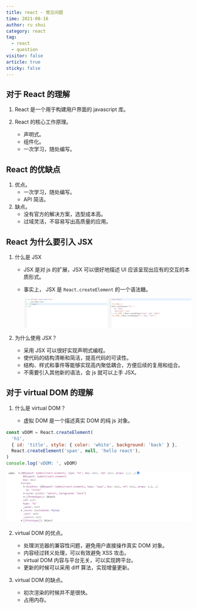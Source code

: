 ```yaml
---
title: react - 常见问题
time: 2021-08-16
author: ru shui
category: react
tag:
  - react
  - question
visitor: false
article: true
sticky: false
---
```


## 对于 React 的理解

1. React 是一个用于构建用户界面的 javascript 库。
2. React 的核心工作原理。

   - 声明式。
   - 组件化。
   - 一次学习，随处编写。

## React 的优缺点

1. 优点。
   - 一次学习，随处编写。
   - API 简洁。
2. 缺点。
   - 没有官方的解决方案，选型成本高。
   - 过域灵活，不容易写出高质量的应用。

## React 为什么要引入 JSX

1. 什么是 JSX

   - JSX 是对 js 的扩展，JSX 可以很好地描述 UI 应该呈现出应有的交互的本质形式。
   - 事实上， JSX 是 `React.createElement` 的一个语法糖。

     ![](./images/2021-08-16-09-03-55.png)

2. 为什么使用 JSX？
   - 采用 JSX 可以很好实现声明式编程。
   - 使代码的结构清晰和简洁，提高代码的可读性。
   - 结构、样式和事件等能够实现高内聚低耦合，方便后续的复用和组合。
   - 不需要引入其他新的语法，会 js 就可以上手 JSX。

## 对于 virtual DOM 的理解

1.  什么是 virtual DOM？

    - 虚拟 DOM 是一个描述真实 DOM 的纯 js 对象。

```javascript
const vDOM = React.createElement(
  'h1',
  { id: 'title', style: { color: 'white', background: 'back' } },
  React.createElement('span', null, 'hello react'),
)
console.log('vDOM: ', vDOM)
```

![](./images/2021-08-16-09-26-50.png)

2. virtual DOM 的优点。

   - 处理浏览器的兼容性问题，避免用户直接操作真实 DOM 对象。
   - 内容经过转义处理，可以有效避免 XSS 攻击。
   - virtual DOM 内容与平台无关，可以实现跨平台。
   - 更新的时候可以采用 diff 算法，实现增量更新。

3. virtual DOM 的缺点。
   - 初次渲染的时候并不是很快。
   - 占用内存。
